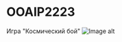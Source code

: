 # OOAIP2223
Игра "Космический бой"
![Image alt](https://github.com/cosmicblack/ooaip/raw/main/image.png)
